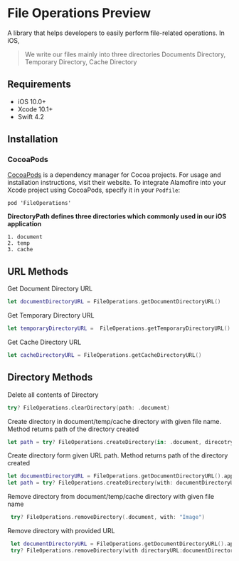 # File Operations Preview

A library that helps developers to easily perform file-related operations. In iOS, 

>We write our files mainly into three directories Documents Directory, Temporary Directory, Cache Directory

## Requirements

-   iOS 10.0+ 
-   Xcode 10.1+
-   Swift 4.2

## Installation

### CocoaPods
[CocoaPods](https://cocoapods.org/)  is a dependency manager for Cocoa projects. For usage and installation instructions, visit their website. To integrate Alamofire into your Xcode project using CocoaPods, specify it in your  `Podfile`:

    pod 'FileOperations'
    

**DirectoryPath defines three directories which commonly used in our iOS application**

    1. document   
    2. temp   
    3. cache


## URL Methods
Get Document Directory URL
```swift
let documentDirectoryURL = FileOperations.getDocumentDirectoryURL()
 ```
       
Get Temporary Directory URL
```swift
let temporaryDirectoryURL =  FileOperations.getTemporaryDirectoryURL()
 ```

Get Cache Directory URL
```swift
let cacheDirectoryURL = FileOperations.getCacheDirectoryURL()
 ```
## Directory Methods

Delete all contents of Directory
```swift
try? FileOperations.clearDirectory(path: .document)
 ```

Create directory in document/temp/cache directory with given file name. Method returns path of the directory created
```swift
let path = try? FileOperations.createDirectory(in: .document, direcotryName: "Image")
 ```

Create directory form given URL path. Method returns path of the directory created
```swift
let documentDirectoryURL = FileOperations.getDocumentDirectoryURL().appendingPathComponent("Images")
let path = try? FileOperations.createDirectory(with: documentDirectoryURL)
 ```
Remove directory from document/temp/cache directory with given file name
```swift
 try? FileOperations.removeDirectory(.document, with: "Image")
 ```
Remove directory with provided URL
```swift
 let documentDirectoryURL = FileOperations.getDocumentDirectoryURL().appendingPathComponent("test")
 try? FileOperations.removeDirectory(with directoryURL:documentDirectoryURL)
 ```
